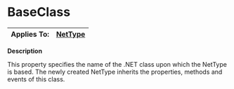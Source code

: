 




<h1 class="heading"><span class="name">BaseClass</span></h1>

| Applies To: | [NetType](../a-z/nettype.md) |
| --- | ---  |


**Description**


This property specifies the name of the .NET class upon which the NetType is based. The newly created NetType inherits the properties, methods and events of this class.



